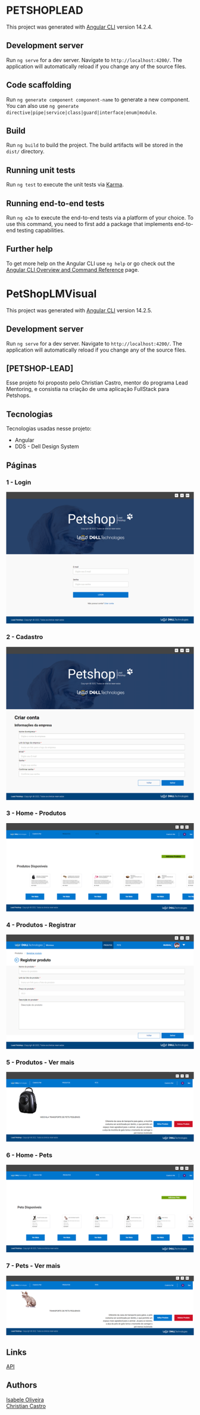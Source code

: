 # PETSHOPLEAD

This project was generated with [Angular CLI](https://github.com/angular/angular-cli) version 14.2.4.

## Development server

Run `ng serve` for a dev server. Navigate to `http://localhost:4200/`. The application will automatically reload if you change any of the source files.

## Code scaffolding

Run `ng generate component component-name` to generate a new component. You can also use `ng generate directive|pipe|service|class|guard|interface|enum|module`.

## Build

Run `ng build` to build the project. The build artifacts will be stored in the `dist/` directory.

## Running unit tests

Run `ng test` to execute the unit tests via [Karma](https://karma-runner.github.io).

## Running end-to-end tests

Run `ng e2e` to execute the end-to-end tests via a platform of your choice. To use this command, you need to first add a package that implements end-to-end testing capabilities.

## Further help

To get more help on the Angular CLI use `ng help` or go check out the [Angular CLI Overview and Command Reference](https://angular.io/cli) page.

# PetShopLMVisual

This project was generated with [Angular CLI](https://github.com/angular/angular-cli) version 14.2.5.

## Development server

Run `ng serve` for a dev server. Navigate to `http://localhost:4200/`. The application will automatically reload if you change any of the source files.

## [PETSHOP-LEAD]

Esse projeto foi proposto pelo Christian Castro, mentor do programa Lead Mentoring, e consistia na criação de uma aplicação FullStack para Petshops. 

## Tecnologias 

Tecnologias usadas nesse projeto:

* Angular 
* DDS - Dell Design System

## Páginas  

### 1 - Login

![Homepage image](/src/assets/README/login.png)

### 2 - Cadastro

![Homepage image](/src/assets/README/cadastro.png)

### 3 - Home - Produtos

![Homepage image](/src/assets/README/produtos.png)


### 4 - Produtos - Registrar

![Login](/src/assets/README/registrarprod.png)


### 5 - Produtos - Ver mais

![Sign up](/src/assets/README/vermaisProd.png)


### 6 - Home - Pets

![Dashboard](/src/assets/README/pets.png)

### 7 - Pets - Ver mais

![Dashboard](/src/assets/README/vermaisPet.png)



## Links

  <a href="https://github.com/IsabeleOliveira/LeadMentoringPetShopAplication" target="_blank" rel="noopener noreferrer">API</a><br>
  

## Authors

  <a href="https://github.com/IsabeleOliveira" target="_blank" rel="noopener noreferrer">Isabele Oliveira</a><br>
  <a href="https://github.com/CCastro01" target="_blank" rel="noopener noreferrer">Christian Castro</a>  
